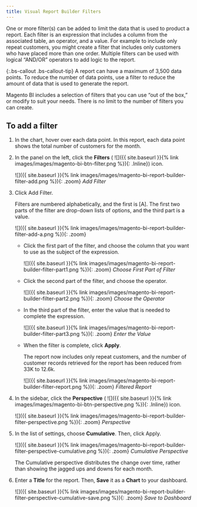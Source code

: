 ```yaml
---
title: Visual Report Builder Filters
---
```


One or more filter(s) can be added to limit the data that is used to product a report. Each filter is an expression that includes a column from the associated table, an operator, and a value. For example to include only repeat customers, you might create a filter that includes only customers who have placed more than one order. Multiple filters can be used with logical “AND/OR” operators to add logic to the report.

{:.bs-callout .bs-callout-tip}
A report can have a maximum of 3,500 data points. To reduce the number of data points, use a filter to reduce the amount of data that is used to generate the report.

Magento BI includes a selection of filters that you can use “out of the box,” or modify to suit your needs. There is no limit to the number of filters you can create.

## To add a filter

1. In the chart, hover over each data point. In this report, each data point shows the total number of customers for the month.

1. In the panel on the left, click the **Filters** ( ![]({{ site.baseurl }}{% link images/images/magento-bi-btn-filter.png %}){: .Inline}) icon.

    ![]({{ site.baseurl }}{% link images/images/magento-bi-report-builder-filter-add.png %}){: .zoom}
    *Add Filter*

1. Click <span class="btn">Add Filter</span>.

    Filters are numbered alphabetically, and the first is [A]. The first two parts of the filter are drop-down lists of options, and the third part is a value.

    ![]({{ site.baseurl }}{% link images/images/magento-bi-report-builder-filter-add-a.png %}){: .zoom}

    * Click the first part of the filter, and choose the column that you want to use as the subject of the expression.

        ![]({{ site.baseurl }}{% link images/images/magento-bi-report-builder-filter-part1.png %}){: .zoom}
        *Choose First Part of Filter*

    * Click the second part of the filter, and choose the operator.

        ![]({{ site.baseurl }}{% link images/images/magento-bi-report-builder-filter-part2.png %}){: .zoom}
        *Choose the Operator*

    * In the third part of the filter, enter the value that is needed to complete the expression.

        ![]({{ site.baseurl }}{% link images/images/magento-bi-report-builder-filter-part3.png %}){: .zoom}
        *Enter the Value*

    * When the filter is complete, click **Apply**.

        The report now includes only repeat customers, and the number of customer records retrieved for the report has been reduced from 33K to 12.6k.

        ![]({{ site.baseurl }}{% link images/images/magento-bi-report-builder-filter-report.png %}){: .zoom}
        *Filtered Report*

1. In the sidebar, click the **Perspective** ( ![]({{ site.baseurl }}{% link images/images/magento-bi-btn-perspective.png %}){: .Inline}) icon.

    ![]({{ site.baseurl }}{% link images/images/magento-bi-report-builder-filter-perspective.png %}){: .zoom}
    *Perspective*

1. In the list of settings, choose **Cumulative**. Then, click <span class="btn">Apply</span>.

    ![]({{ site.baseurl }}{% link images/images/magento-bi-report-builder-filter-perspective-cumulative.png %}){: .zoom}
    *Cumulative Perspective*

    The Cumulative perspective distributes the change over time, rather than showing the jagged ups and downs for each month.

1. Enter a **Title** for the report. Then, **Save** it as a **Chart** to your dashboard.

    ![]({{ site.baseurl }}{% link images/images/magento-bi-report-builder-filter-perspective-cumulative-save.png %}){: .zoom}
    *Save to Dashboard*

